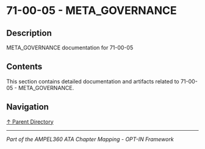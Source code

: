 # 71-00-05 - META_GOVERNANCE

## Description

META_GOVERNANCE documentation for 71-00-05

## Contents

This section contains detailed documentation and artifacts related to 71-00-05 - META_GOVERNANCE.

## Navigation

[↑ Parent Directory](../README.md)

---

*Part of the AMPEL360 ATA Chapter Mapping - OPT-IN Framework*
